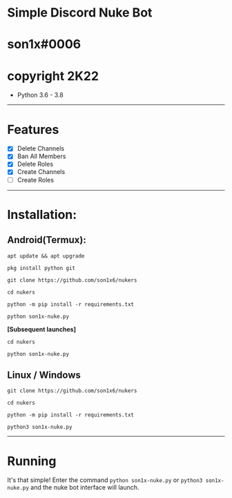 # Simple Discord Nuke Bot
# son1x#0006
# copyright 2K22
* Python 3.6 - 3.8
***
# Features
 - [x] Delete Channels
 - [x] Ban All Members
 - [x] Delete Roles
 - [x] Create Channels
 - [ ] Create Roles

***
# Installation:
## Android(Termux):
```console
apt update && apt upgrade

pkg install python git

git clone https://github.com/son1x6/nukers

cd nukers

python -m pip install -r requirements.txt

python son1x-nuke.py
```
**[Subsequent launches]**
```console
cd nukers

python son1x-nuke.py
```
## Linux / Windows
```console
git clone https://github.com/son1x6/nukers

cd nukers

python -m pip install -r requirements.txt

python3 son1x-nuke.py
```

***
# Running
It's that simple! Enter the command `python son1x-nuke.py` or `python3 son1x-nuke.py` and the nuke bot interface will launch.
